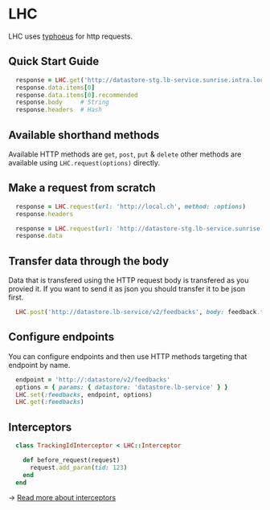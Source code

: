 LHC
===

LHC uses [typhoeus](https://github.com/typhoeus/typhoeus) for http requests.

## Quick Start Guide

```ruby
  response = LHC.get('http://datastore-stg.lb-service.sunrise.intra.local.ch/v2/feedbacks')
  response.data.items[0]
  response.data.items[0].recommended
  response.body     # String
  response.headers  # Hash
```

## Available shorthand methods

Available HTTP methods are `get`, `post`, `put` & `delete` other methods are available using `LHC.request(options)` directly.

## Make a request from scratch

```ruby
  response = LHC.request(url: 'http://local.ch', method: :options)
  response.headers

  response = LHC.request(url: 'http://datastore-stg.lb-service.sunrise.intra.local.ch/v2/feedbacks', method: :get)
  response.data
```

## Transfer data through the body

Data that is transfered using the HTTP request body is transfered as you provied it.
If you want to send it as json you should transfer it to be json first.

```ruby
  LHC.post('http://datastore.lb-service/v2/feedbacks', body: feedback.to_json)
```

## Configure endpoints

You can configure endpoints and then use HTTP methods targeting that endpoint by name.

```ruby
  endpoint = 'http://:datastore/v2/feedbacks'
  options = { params: { datastore: 'datastore.lb-service' } }
  LHC.set(:feedbacks, endpoint, options)
  LHC.get(:feedbacks)
```

## Interceptors

```ruby
  class TrackingIdInterceptor < LHC::Interceptor

    def before_request(request)
      request.add_param(tid: 123)
    end
  end
```

→ [Read more about interceptors](docs/interceptors.md)
